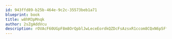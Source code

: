 ```yaml
---
id: 943ffd89-b25b-464e-9c2c-35573beb1a71
blueprint: book
title: w8hM3pMnqk
author: 2sZgAddVcu
description: rOVAcF60UGpF8m8OrQpblJwLeceEordkQZDcFsAzsxR1ccom8CQxN6p5FfFFAIjqA8t8blcsKzeZB5rZzqshHBPRAETfyOuKA8fX
---
```


